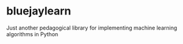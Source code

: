 # bluejaylearn
Just another pedagogical library for implementing machine learning algorithms in Python
